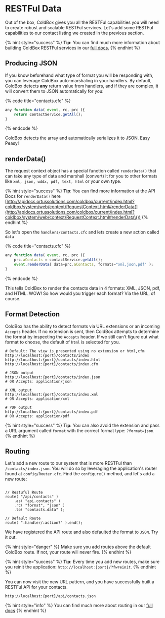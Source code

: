 # RESTFul Data

Out of the box, ColdBox gives you all the RESTFul capabilities you will need to create robust and scalable RESTFul services. Let's add some RESTFul capabilities to our contact listing we created in the previous section.

{% hint style="success" %}
**Tip:** You can find much more information about building ColdBox RESTFul services in our [full docs.](../../digging-deeper/recipes/building-rest-apis.md)
{% endhint %}

## Producing JSON

If you know beforehand what type of format you will be responding with, you can leverage ColdBox auto-marshaling in your handlers. By default, ColdBox detects **any** return value from handlers, and if they are complex, it will convert them to JSON automatically for you:

{% code title="contacts.cfc" %}
```javascript
any function data( event, rc, prc ){
    return contactService.getAll();    
}
```
{% endcode %}

ColdBox detects the array and automatically serializes it to JSON. Easy Peasy!

## renderData()

The request context object has a special function called `renderData()` that can take any type of data and marshall (convert) it for you to other formats like `xml, json, wddx, pdf, text, html` or your own type.

{% hint style="success" %}
**Tip**: You can find more information at the API Docs for `renderData()` here [http://apidocs.ortussolutions.com/coldbox/current/index.html?coldbox/system/web/context/RequestContext.html#renderData(](http://apidocs.ortussolutions.com/coldbox/current/index.html?coldbox/system/web/context/RequestContext.html#renderData\())
{% endhint %}

So let's open the `handlers/contacts.cfc` and lets create a new action called `data`

{% code title="contacts.cfc" %}
```javascript
any function data( event, rc, prc ){
    prc.aContacts = contactService.getAll();    
    event.renderData( data=prc.aContacts, formats="xml,json,pdf" );
}
```
{% endcode %}

This tells ColdBox to render the contacts data in 4 formats: XML, JSON, pdf, and HTML. WOW! So how would you trigger each format? Via the URL, of course.

## Format Detection

ColdBox has the ability to detect formats via URL extensions or an incoming `Accepts` header. If no extension is sent, then ColdBox attempts to determine the format by inspecting the `Accepts` header. If we still can't figure out what format to choose, the default of `html` is selected for you.

```
# Default: The view is presented using no extension or html,cfm
http://localhost:{port}/contacts/index
http://localhost:{port}/contacts/index.html
http://localhost:{port}/contacts/index.cfm

# JSON output
http://localhost:{port}/contacts/index.json
# OR Accepts: application/json

# XML output 
http://localhost:{port}/contacts/index.xml
# OR Accepts: application/xml

# PDF output
http://localhost:{port}/contacts/index.pdf
# OR Accepts: application/pdf
```

{% hint style="success" %}
**Tip:** You can also avoid the extension and pass a URL argument called `format` with the correct format type: `?format=json`.
{% endhint %}

## Routing

Let's add a new route to our system that is more RESTFul than `/contacts/index.json`. You will do so by leveraging the application's router found at `config/Router.cfc`. Find the `configure()` method, and let's add a new route:

```cfscript

// Restuful Route
route( "/api/contacts" )
    .as( "api.contacts" )
    .rc( "format", "json" )
    .to( "contacts.data" );

// Default Route
route( ":handler/:action?" ).end();
```

We have registered the API route and also defaulted the format to `JSON`. Try it out.

{% hint style="danger" %}
Make sure you add routes above the default ColdBox route. If not, your route will never fire.
{% endhint %}

{% hint style="success" %}
**Tip:** Every time you add new routes, make sure you reinit the application: `http://localhost:{port}/?fwreinit`.
{% endhint %}

You can now visit the new URL pattern, and you have successfully built a RESTFul API for your contacts.

```
http://localhost:{port}/api/contacts.json
```

{% hint style="info" %}
You can find much more about routing in our [full docs](../../the-basics/routing/)
{% endhint %}
